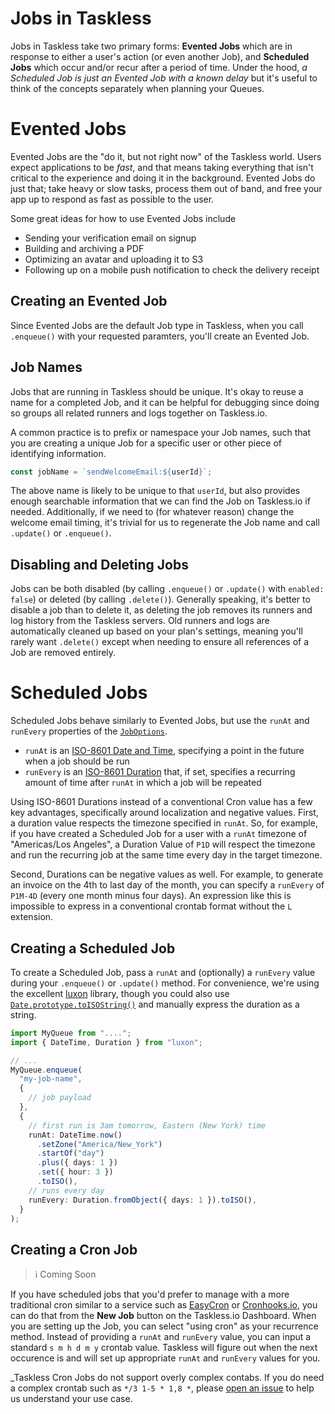 # Jobs in Taskless

Jobs in Taskless take two primary forms: **Evented Jobs** which are in response to either a user's action (or even another Job), and **Scheduled Jobs** which occur and/or recur after a period of time. Under the hood, _a Scheduled Job is just an Evented Job with a known delay_ but it's useful to think of the concepts separately when planning your Queues.

# Evented Jobs

Evented Jobs are the "do it, but not right now" of the Taskless world. Users expect applications to be _fast_, and that means taking everything that isn't critical to the experience and doing it in the background. Evented Jobs do just that; take heavy or slow tasks, process them out of band, and free your app up to respond as fast as possible to the user.

Some great ideas for how to use Evented Jobs include

- Sending your verification email on signup
- Building and archiving a PDF
- Optimizing an avatar and uploading it to S3
- Following up on a mobile push notification to check the delivery receipt

## Creating an Evented Job

Since Evented Jobs are the default Job type in Taskless, when you call `.enqueue()` with your requested paramters, you'll create an Evented Job.

## Job Names

Jobs that are running in Taskless should be unique. It's okay to reuse a name for a completed Job, and it can be helpful for debugging since doing so groups all related runners and logs together on Taskless.io.

A common practice is to prefix or namespace your Job names, such that you are creating a unique Job for a specific user or other piece of identifying information.

```ts
const jobName = `sendWelcomeEmail:${userId}`;
```

The above name is likely to be unique to that `userId`, but also provides enough searchable information that we can find the Job on Taskless.io if needed. Additionally, if we need to (for whatever reason) change the welcome email timing, it's trivial for us to regenerate the Job name and call `.update()` or `.enqueue()`.

## Disabling and Deleting Jobs

Jobs can be both disabled (by calling `.enqueue()` or `.update()` with `enabled: false`) or deleted (by calling `.delete()`). Generally speaking, it's better to disable a job than to delete it, as deleting the job removes its runners and log history from the Taskless servers. Old runners and logs are automatically cleaned up based on your plan's settings, meaning you'll rarely want `.delete()` except when needing to ensure all references of a Job are removed entirely.

# Scheduled Jobs

Scheduled Jobs behave similarly to Evented Jobs, but use the `runAt` and `runEvery` properties of the [`JobOptions`](/docs/api/queue.md#job-options).

- `runAt` is an [ISO-8601 Date and Time](https://en.wikipedia.org/wiki/ISO_8601), specifying a point in the future when a job should be run
- `runEvery` is an [ISO-8601 Duration](https://en.wikipedia.org/wiki/ISO_8601#Durations) that, if set, specifies a recurring amount of time after `runAt` in which a job will be repeated

Using ISO-8601 Durations instead of a conventional Cron value has a few key advantages, specifically around localization and negative values. First, a duration value respects the timezone specified in `runAt`. So, for example, if you have created a Scheduled Job for a user with a `runAt` timezone of "Americas/Los Angeles", a Duration Value of `P1D` will respect the timezone and run the recurring job at the same time every day in the target timezone.

Second, Durations can be negative values as well. For example, to generate an invoice on the 4th to last day of the month, you can specify a `runEvery` of `P1M-4D` (every one month minus four days). An expression like this is impossible to express in a conventional crontab format without the `L` extension.

## Creating a Scheduled Job

To create a Scheduled Job, pass a `runAt` and (optionally) a `runEvery` value during your `.enqueue()` or `.update()` method. For convenience, we're using the excellent [luxon](https://www.npmjs.com/package/luxon) library, though you could also use [`Date.prototype.toISOString()`](https://developer.mozilla.org/en-US/docs/Web/JavaScript/Reference/Global_Objects/Date/toISOString) and manually express the duration as a string.

```ts
import MyQueue from "....";
import { DateTime, Duration } from "luxon";

// ...
MyQueue.enqueue(
  "my-job-name",
  {
    // job payload
  },
  {
    // first run is 3am tomorrow, Eastern (New York) time
    runAt: DateTime.now()
      .setZone("America/New_York")
      .startOf("day")
      .plus({ days: 1 })
      .set({ hour: 3 })
      .toISO(),
    // runs every day
    runEvery: Duration.fromObject({ days: 1 }).toISO(),
  }
);
```

## Creating a Cron Job

> :information_source: Coming Soon

If you have scheduled jobs that you'd prefer to manage with a more traditional cron similar to a service such as [EasyCron](https://www.easycron.com/) or [Cronhooks.io](https://cronhooks.io/), you can do that from the **New Job** button on the Taskless.io Dashboard. When you are setting up the Job, you can select "using cron" as your recurrence method. Instead of providing a `runAt` and `runEvery` value, you can input a standard `s m h d m y` crontab value. Taskless will figure out when the next occurence is and will set up appropriate `runAt` and `runEvery` values for you.

\_Taskless Cron Jobs do not support overly complex contabs. If you do need a complex crontab such as `*/3 1-5 * 1,8 *`, please [open an issue](https://github.com/taskless/taskless/issues/new/choose) to help us understand your use case.
